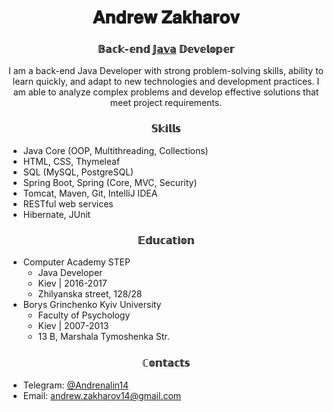 <h1 align="center" >𝐀𝐧𝐝𝐫𝐞𝐰 𝐙𝐚𝐤𝐡𝐚𝐫𝐨𝐯</h1>

<h3 align="center">𝔹𝕒𝕔𝕜-𝕖𝕟𝕕 <a href="https://www.oracle.com/" target="_blank">𝕁𝕒𝕧𝕒</a> 𝔻𝕖𝕧𝕖𝕝𝕠𝕡𝕖𝕣</h3>
<p align="center">I am a back-end Java Developer with strong problem-solving skills, ability to learn quickly, and adapt to new technologies and development practices. I am able to analyze complex problems and develop effective solutions that meet project requirements.</p>

<h3 align="center">𝕊𝕜𝕚𝕝𝕝𝕤</h3>

<ul>
        <li>Java Core (OOP, Multithreading, Collections)</li>
        <li>HTML, CSS, Thymeleaf</li>
        <li>SQL (MySQL, PostgreSQL)</li>
        <li>Spring Boot, Spring (Core, MVC, Security)</li>
        <li>Tomcat, Maven, Git, IntelliJ IDEA</li>
        <li>RESTful web services</li>
        <li>Hibernate, JUnit</li>
</ul>

<h3 align="center">𝔼𝕕𝕦𝕔𝕒𝕥𝕚𝕠𝕟</h3>

<ul>
        <li>Computer Academy STEP
            <ul>
                <li>Java Developer</li>
                <li>Kiev | 2016-2017</li>
                <li>Zhilyanska street, 128/28</li>
</ul>
        </li>
        <li>Borys Grinchenko Kyiv University
            <ul>
                <li>Faculty of Psychology</li>
                <li>Kiev | 2007-2013</li>
                <li>13 B, Marshala Tymoshenka Str.</li>
            </ul>
        </li>
</ul>

<h3 align="center">ℂ𝕠𝕟𝕥𝕒𝕔𝕥𝕤</h3>

<ul>
        <li>Telegram: <a href="https://t.me/Andrenalin14">@Andrenalin14</a></li>
        <li>Email: <a href="mailto:andrew.zakharov14@gmail.com">andrew.zakharov14@gmail.com</a></li>
</ul>
